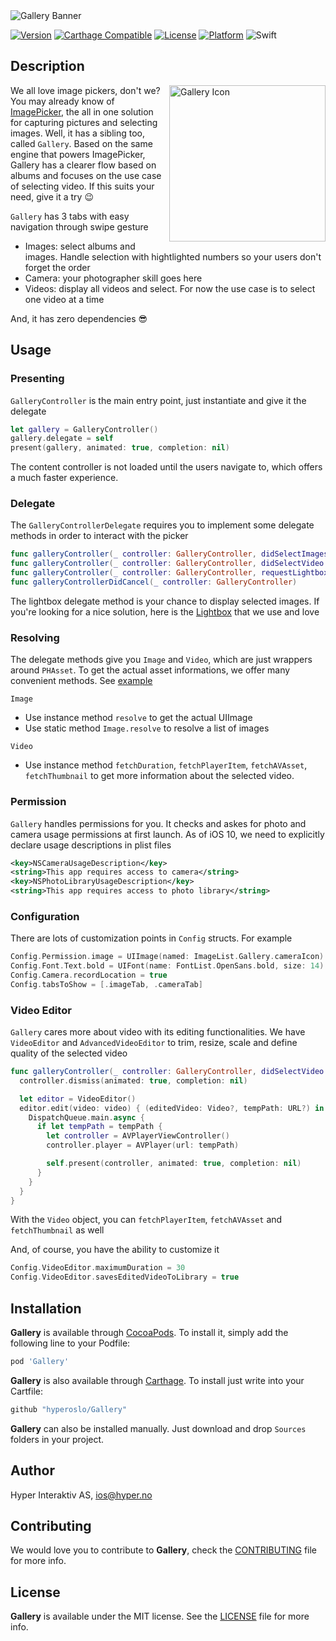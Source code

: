 <img src="Screenshots/Banner.png" alt="Gallery Banner" align="center" />

[![Version](https://img.shields.io/cocoapods/v/Gallery.svg?style=flat)](http://cocoadocs.org/docsets/Gallery)
[![Carthage Compatible](https://img.shields.io/badge/Carthage-compatible-4BC51D.svg?style=flat)](https://github.com/Carthage/Carthage)
[![License](https://img.shields.io/cocoapods/l/Gallery.svg?style=flat)](http://cocoadocs.org/docsets/Gallery)
[![Platform](https://img.shields.io/cocoapods/p/Gallery.svg?style=flat)](http://cocoadocs.org/docsets/Gallery)
![Swift](https://img.shields.io/badge/%20in-swift%205.0-orange.svg)

## Description

<img src="Screenshots/Icon.png" alt="Gallery Icon" align="right" width="250" height="250" />

We all love image pickers, don't we? You may already know of [ImagePicker](https://github.com/hyperoslo/ImagePicker), the all in one solution for capturing pictures and selecting images. Well, it has a sibling too, called `Gallery`. Based on the same engine that powers ImagePicker, Gallery has a clearer flow based on albums and focuses on the use case of selecting video. If this suits your need, give it a try 😉

`Gallery` has 3 tabs with easy navigation through swipe gesture

- Images: select albums and images. Handle selection with hightlighted numbers so your users don't forget the order
- Camera: your photographer skill goes here
- Videos: display all videos and select. For now the use case is to select one video at a time

And, it has zero dependencies 😎

## Usage

### Presenting

`GalleryController` is the main entry point, just instantiate and give it the delegate

```swift
let gallery = GalleryController()
gallery.delegate = self
present(gallery, animated: true, completion: nil)
```

The content controller is not loaded until the users navigate to, which offers a much faster experience.

### Delegate

The `GalleryControllerDelegate` requires you to implement some delegate methods in order to interact with the picker

```swift
func galleryController(_ controller: GalleryController, didSelectImages images: [Image])
func galleryController(_ controller: GalleryController, didSelectVideo video: Video)
func galleryController(_ controller: GalleryController, requestLightbox images: [Image])
func galleryControllerDidCancel(_ controller: GalleryController)
```

The lightbox delegate method is your chance to display selected images. If you're looking for a nice solution, here is the [Lightbox](https://github.com/hyperoslo/Lightbox) that we use and love

### Resolving

The delegate methods give you `Image` and `Video`, which are just wrappers around `PHAsset`. To get the actual asset informations, we offer many convenient methods. See [example](https://github.com/hyperoslo/Gallery/blob/master/Example/GalleryDemo/GalleryDemo/Sources/ViewController.swift)

`Image`

  - Use instance method `resolve` to get the actual UIImage
  - Use static method `Image.resolve` to resolve a list of images

`Video`

  - Use instance method `fetchDuration`, `fetchPlayerItem`, `fetchAVAsset`, `fetchThumbnail` to get more information about the selected video.

### Permission

`Gallery` handles permissions for you. It checks and askes for photo and camera usage permissions at first launch. As of iOS 10, we need to explicitly declare usage descriptions in plist files

```xml
<key>NSCameraUsageDescription</key>
<string>This app requires access to camera</string>
<key>NSPhotoLibraryUsageDescription</key>
<string>This app requires access to photo library</string>
```

### Configuration

There are lots of customization points in `Config` structs. For example

```swift
Config.Permission.image = UIImage(named: ImageList.Gallery.cameraIcon)
Config.Font.Text.bold = UIFont(name: FontList.OpenSans.bold, size: 14)!
Config.Camera.recordLocation = true
Config.tabsToShow = [.imageTab, .cameraTab]
```

### Video Editor

`Gallery` cares more about video with its editing functionalities. We have `VideoEditor` and `AdvancedVideoEditor` to trim, resize, scale and define quality of the selected video

```swift
func galleryController(_ controller: GalleryController, didSelectVideo video: Video) {
  controller.dismiss(animated: true, completion: nil)

  let editor = VideoEditor()
  editor.edit(video: video) { (editedVideo: Video?, tempPath: URL?) in
    DispatchQueue.main.async {
      if let tempPath = tempPath {
        let controller = AVPlayerViewController()
        controller.player = AVPlayer(url: tempPath)

        self.present(controller, animated: true, completion: nil)
      }
    }
  }
}
```

With the `Video` object, you can `fetchPlayerItem`, `fetchAVAsset` and `fetchThumbnail` as well

And, of course, you have the ability to customize it

```swift
Config.VideoEditor.maximumDuration = 30
Config.VideoEditor.savesEditedVideoToLibrary = true
```

## Installation

**Gallery** is available through [CocoaPods](http://cocoapods.org). To install
it, simply add the following line to your Podfile:

```ruby
pod 'Gallery'
```

**Gallery** is also available through [Carthage](https://github.com/Carthage/Carthage).
To install just write into your Cartfile:

```ruby
github "hyperoslo/Gallery"
```

**Gallery** can also be installed manually. Just download and drop `Sources` folders in your project.

## Author

Hyper Interaktiv AS, ios@hyper.no

## Contributing

We would love you to contribute to **Gallery**, check the [CONTRIBUTING](https://github.com/hyperoslo/Gallery/blob/master/CONTRIBUTING.md) file for more info.

## License

**Gallery** is available under the MIT license. See the [LICENSE](https://github.com/hyperoslo/Gallery/blob/master/LICENSE.md) file for more info.
